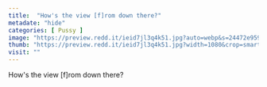 ```yaml
---
title:  "How's the view [f]rom down there?"
metadate: "hide"
categories: [ Pussy ]
image: "https://preview.redd.it/ieid7jl3q4k51.jpg?auto=webp&s=24472e95969345006d705172fcdf27e119a2930b"
thumb: "https://preview.redd.it/ieid7jl3q4k51.jpg?width=1080&crop=smart&auto=webp&s=c15a4a1372dacf2ea7864e9795292d4078026e0d"
visit: ""
---
```

How's the view [f]rom down there?
